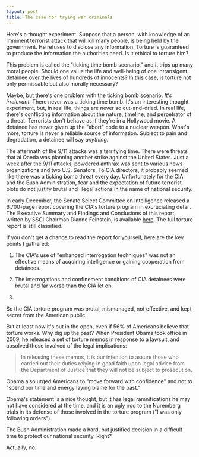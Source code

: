 ```yaml
---
layout: post
title: The case for trying war criminals
---
```


Here's a thought experiment. Suppose that a person, with knowledge of an imminent terrorist attack that will kill many people, is being held by the government. He refuses to disclose any information. Torture is guaranteed to produce the information the authorities need. Is it ethical to torture him?

This problem is called the "ticking time bomb scenario," and it trips up many moral people. Should one value the life and well-being of one intransigent detainee over the lives of hundreds of innocents? In this case, is torture not only permissable but also morally necessary?

Maybe, but there's one problem with the ticking bomb scenario. *It's irrelevant.* There never was a ticking time bomb. It's an interesting thought experiment, but, in real life, things are never so cut-and-dried. In real life, there's conflicting information about the nature, timeline, and perpetrator of a threat. Terrorists don't behave as if they're in a Hollywood movie. A detainee has never given up the "abort" code to a nuclear weapon. What's more, torture is never a reliable source of information. Subject to pain and degradation, a detainee will say *anything.*  

The aftermath of the 9/11 attacks was a terrifying time. There were threats that al Qaeda was planning another strike against the United States. Just a week after the 9/11 attacks, powdered anthrax was sent to various news organizations and two U.S. Senators. To CIA directors, it probably seemed like there was a ticking bomb threat every day. Unfortunately for the CIA and the Bush Administration, fear and the expectation of future terrorist plots do not justify brutal and illegal actions in the name of national security.

In early December, the Senate Select Committee on Intelligence released a 6,700-page report covering the CIA's torture program in excruciating detail. The Executive Summary and Findings and Conclusions of this report, written by SSCI Chairman Dianne Feinstein, is available [here](http://www.nytimes.com/interactive/2014/12/09/world/cia-torture-report-document.html). The full torture report is still classified. 

If you don't get a chance to read the report for yourself, here are the key points I gathered:

1. The CIA's use of "enhanced interrogation techniques" was not an effective means of acquiring intelligence or gaining cooperation from detainees.

2. The interrogations and confinement conditions of CIA detainees were brutal and far worse than the CIA let on.

3. 

So the CIA torture program was brutal, mismanaged, not effective, and kept secret from the American public. 

But at least now it's out in the open, even if 56% of Americans believe that torture works. Why dig up the past? When President Obama took office in 2009, he released a set of torture memos in response to a lawsuit, and absolved those involved of the legal implications:

> In releasing these memos, it is our intention to assure those who carried out their duties relying in good faith upon legal advice from the Department of Justice that they will not be subject to prosecution.

Obama also urged Americans to "move forward with confidence" and not to "spend our time and energy laying blame for the past."

Obama's statement is a nice thought, but it has legal ramnifications he may not have considered at the time, and it is an ugly nod to the Nuremberg trials in its defense of those involved in the torture program ("I was only following orders").


The Bush Administration made a hard, but justified decision in a difficult time to protect our national security. Right?

Actually, no. 

